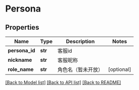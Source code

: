 # Persona

## Properties
Name | Type | Description | Notes
------------ | ------------- | ------------- | -------------
**persona_id** | **str** | 客服id | 
**nickname** | **str** | 客服昵称 | 
**role_name** | **str** | 角色名（暂未开放） | [optional] 

[[Back to Model list]](../README.md#documentation-for-models) [[Back to API list]](../README.md#documentation-for-api-endpoints) [[Back to README]](../README.md)


